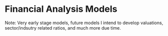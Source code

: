 # Financial Analysis Models
Note: Very early stage models, future models I intend to develop valuations, sector/indsutry related ratios, and much more due time.
